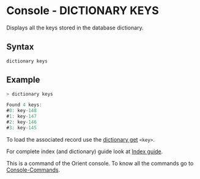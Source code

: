 # Console - DICTIONARY KEYS

Displays all the keys stored in the database dictionary.

## Syntax

```
dictionary keys
```

## Example

```java
> dictionary keys

Found 4 keys:
#0: key-148
#1: key-147
#2: key-146
#3: key-145
```

To load the associated record use the [dictionary get](Console-Command-Dictionary-Get.md) <code>&lt;key&gt;</code>.

For complete index (and dictionary) guide look at [Index guide](Indexes.md).

This is a command of the Orient console. To know all the commands go to [Console-Commands](Console-Commands.md).
